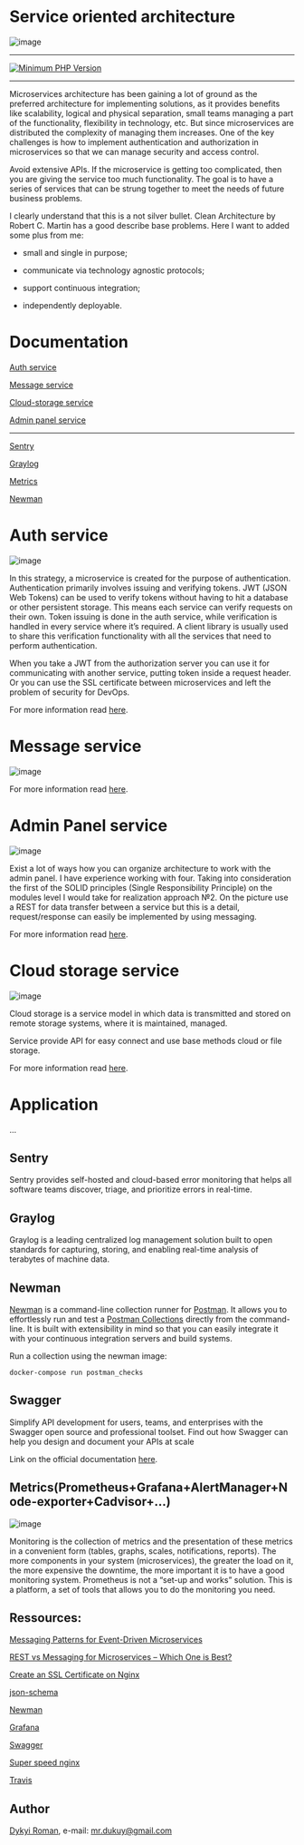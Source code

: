 Service oriented architecture
=======

![image](base.png)

- - -
[![Minimum PHP Version](https://img.shields.io/badge/php-%3E%3D%207.3-8892BF.svg?style=flat-square)](https://php.net/)
- - -

Microservices architecture has been gaining a lot of ground as the preferred architecture for implementing solutions, as it provides benefits like scalability, logical and physical separation, small teams managing a part of the functionality, flexibility in technology, etc. 
But since microservices are distributed the complexity of managing them increases.
One of the key challenges is how to implement authentication and authorization in microservices so that we can manage security and access control.

Avoid extensive APIs. If the microservice is getting too complicated, then you are giving the service too much functionality.
The goal is to have a series of services that can be strung together to meet the needs of future business problems.

I clearly understand that this is a not silver bullet. Clean Architecture by Robert C. Martin has a good describe base problems.
Here I want to added some plus from me:

* small and single in purpose;

* communicate via technology agnostic protocols;

* support continuous integration;

* independently deployable.

# Documentation

[Auth service](auth/README.md)

[Message service](message/README.md)

[Cloud-storage service](cloud-storage/README.md)

[Admin panel service](adminpanel/README.md)

- - -

[Sentry](sentry/README.md)

[Graylog](graylog/README.md)

[Metrics](metrics/README.md)

<a href="https://github.com/dykyi-roman/service-oriented-architecture/tree/master#newman">Newman</a>

# Auth service

![image](auth/docs/main.png)

In this strategy, a microservice is created for the purpose of authentication. Authentication primarily involves issuing and verifying tokens. 
JWT (JSON Web Tokens) can be used to verify tokens without having to hit a database or other persistent storage. 
This means each service can verify requests on their own. Token issuing is done in the auth service, while verification is handled in every service where it’s required. 
A client library is usually used to share this verification functionality with all the services that need to perform authentication. 

When you take a JWT from the authorization server you can use it for communicating with another service, putting token inside a request header. Or you can use the SSL certificate between microservices and left the problem of security for DevOps.

For more information read [here](auth/README.md).

# Message service

![image](message/docs/message.png)

For more information read [here](message/README.md).

# Admin Panel service

![image](adminpanel/docs/adminflow2.png)

Exist a lot of ways how you can organize architecture to work with the admin panel.
I have experience working with four. Taking into consideration the first of the SOLID principles (Single Responsibility Principle) on the modules level I would take for realization approach №2.
On the picture use a REST for data transfer between a service but this is a detail, request/response can easily be implemented by using messaging. 

For more information read [here](adminpanel/README.md).

# Cloud storage service 
   
![image](cloud-storage/docs/architecture.png)

Cloud storage is a service model in which data is transmitted and stored on remote storage systems, where it is maintained, managed.

Service provide API for easy connect and use base methods cloud or file storage.

For more information read [here](cloud-storage/README.md).

# Application

...

## Sentry

Sentry provides self-hosted and cloud-based error monitoring that helps all software teams discover, triage, and prioritize errors in real-time.

## Graylog

Graylog is a leading centralized log management solution built to open standards for capturing, storing, and enabling real-time analysis of terabytes of machine data.

## Newman

<a href="https://github.com/postmanlabs/newman" target="_blank">Newman</a> is a command-line collection runner for
<a href="https://getpostman.com" target="_blank">Postman</a>. It allows you to effortlessly run and test a
<a href="https://www.getpostman.com/docs/collections" target="_blank">Postman Collections<a/> directly from the
command-line. It is built with extensibility in mind so that you can easily integrate it with your continuous integration servers and build systems.

Run a collection using the newman image:

```
docker-compose run postman_checks
```

## Swagger

Simplify API development for users, teams, and enterprises with the Swagger open source and professional toolset. Find out how Swagger can help you design and document your APIs at scale

Link on the official documentation [here](https://swagger.io/).

## Metrics(Prometheus+Grafana+AlertManager+Node-exporter+Cadvisor+...)

![image](metrics/docs/monitoring-stack.png)

Monitoring is the collection of metrics and the presentation of these metrics in a convenient form (tables, graphs, scales, notifications, reports).
The more components in your system (microservices), the greater the load on it, the more expensive the downtime, the more important it is to have a good monitoring system.
Prometheus is not a “set-up and works” solution. This is a platform, a set of tools that allows you to do the monitoring you need.

## Ressources:

[Messaging Patterns for Event-Driven Microservices](https://solace.com/blog/messaging-patterns-for-event-driven-microservices/)

[REST vs Messaging for Microservices – Which One is Best?](https://solace.com/blog/experience-awesomeness-event-driven-microservices/)

[Create an SSL Certificate on Nginx](https://www.digitalocean.com/community/tutorials/how-to-create-an-ssl-certificate-on-nginx-for-ubuntu-14-04)

[json-schema](https://json-schema.org/understanding-json-schema/reference/object.html)

[Newman](https://github.com/postmanlabs/newman)

[Grafana](https://grafana.com/docs/grafana/latest/features/panels/panels/)

[Swagger](https://medium.com/@nyllor/generate-openapi-documentation-for-your-php-api-45f526f3975c)

[Super speed nginx](https://gnugat.github.io/2016/04/20/super-speed-sf-nginx.html)

[Travis](https://docs.travis-ci.com/user/job-lifecycle/)
    
## Author
[Dykyi Roman](https://www.linkedin.com/in/roman-dykyi-43428543/), e-mail: [mr.dukuy@gmail.com](mailto:mr.dukuy@gmail.com)

